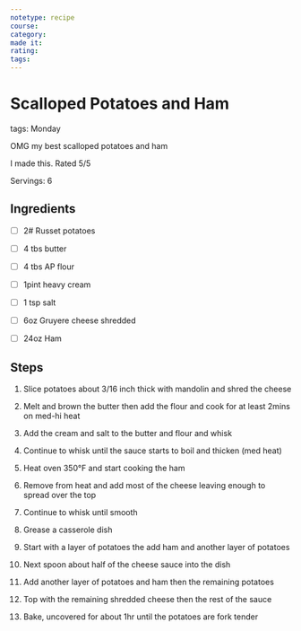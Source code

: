```yaml
---
notetype: recipe
course:
category:
made it:
rating:
tags:
---
```

# Scalloped Potatoes and Ham

tags: Monday

OMG my best scalloped potatoes and ham

I made this. Rated 5/5

Servings: 6

## Ingredients
- [ ] 2# Russet potatoes- [ ] 4 tbs butter- [ ] 4 tbs AP flour- [ ] 1pint heavy cream- [ ] 1 tsp salt- [ ] 6oz Gruyere cheese shredded- [ ] 24oz Ham

## Steps
1) Slice potatoes about 3/16 inch thick with mandolin and shred the cheese

2) Melt and brown the butter then add the flour and cook for at least 2mins on med-hi heat

3) Add the cream and salt to the butter and flour and whisk

4) Continue to whisk until the sauce starts to boil and thicken (med heat)

5) Heat oven 350°F and start cooking the ham

6) Remove from heat and add most of the cheese leaving enough to spread over the top

7) Continue to whisk until smooth

8) Grease a casserole dish

9) Start with a layer of potatoes the add ham and another layer of potatoes

10) Next spoon about half of the cheese sauce into the dish

11) Add another layer of potatoes and ham then the remaining potatoes

12) Top with the remaining shredded cheese then the rest of the sauce

13) Bake, uncovered for about 1hr until the potatoes are fork tender

